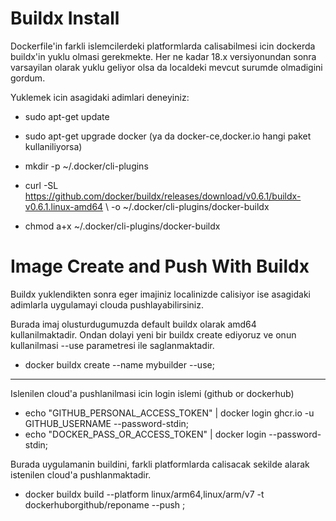 # Buildx Install
Dockerfile'in farkli islemcilerdeki platformlarda calisabilmesi icin dockerda buildx'in yuklu olmasi gerekmekte.
Her ne kadar 18.x versiyonundan sonra varsayilan olarak yuklu geliyor olsa da localdeki mevcut surumde olmadigini gordum. 

Yuklemek icin asagidaki adimlari deneyiniz:

  * sudo apt-get update
    
  * sudo apt-get upgrade docker (ya da docker-ce,docker.io hangi paket kullaniliyorsa)
    
  * mkdir -p ~/.docker/cli-plugins
    
  * curl -SL https://github.com/docker/buildx/releases/download/v0.6.1/buildx-v0.6.1.linux-amd64 \ -o ~/.docker/cli-plugins/docker-buildx
  
  * chmod a+x ~/.docker/cli-plugins/docker-buildx





# Image Create and Push With Buildx 
Buildx yuklendikten sonra eger imajiniz localinizde calisiyor ise asagidaki adimlarla uygulamayi clouda pushlayabilirsiniz.

Burada imaj olusturdugumuzda default buildx olarak amd64 kullanilmaktadir. Ondan dolayi yeni bir buildx create ediyoruz ve onun kullanilmasi --use parametresi ile saglanmaktadir.
  * docker buildx create --name mybuilder --use;
 ****

Islenilen cloud'a pushlanilmasi icin login islemi (github or dockerhub) 
  * echo "GITHUB_PERSONAL_ACCESS_TOKEN" | docker login ghcr.io -u GITHUB_USERNAME --password-stdin;
  * echo "DOCKER_PASS_OR_ACCESS_TOKEN" | docker login --password-stdin;

Burada uygulamanin buildini, farkli platformlarda calisacak sekilde alarak istenilen cloud'a pushlanmaktadir. 
  * docker buildx build --platform linux/arm64,linux/arm/v7 -t dockerhuborgithub/reponame --push ;
